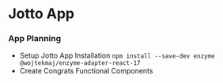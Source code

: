 # Jotto App

### App Planning

* Setup Jotto App Installation `npm install --save-dev enzyme @wojtekmaj/enzyme-adapter-react-17`
* Create Congrats Functional Components



